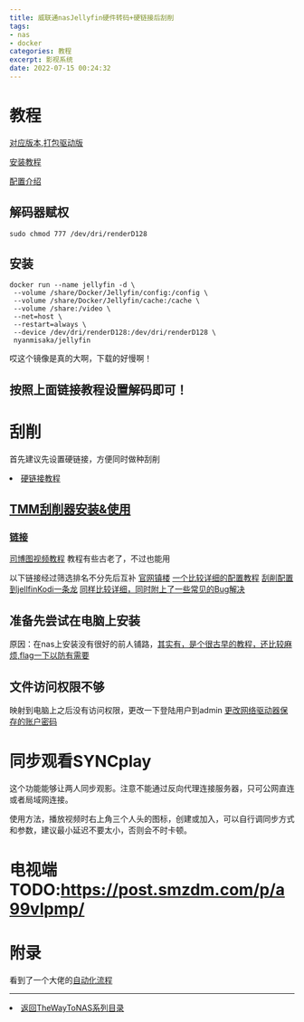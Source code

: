 ```yaml
---
title: 威联通nasJellyfin硬件转码+硬链接后刮削
tags:
- nas
- docker
categories: 教程
excerpt: 影视系统
date: 2022-07-15 00:24:32
---
```


# 教程
[对应版本,打包驱动版](https://post.smzdm.com/p/a3gw6g47/)

[安装教程](https://post.smzdm.com/p/apv8gg72/)

[配置介绍](https://post.smzdm.com/p/a859320l/)
## 解码器赋权
```
sudo chmod 777 /dev/dri/renderD128
```
## 安装
```
docker run --name jellyfin -d \
 --volume /share/Docker/Jellyfin/config:/config \
 --volume /share/Docker/Jellyfin/cache:/cache \
 --volume /share:/video \
 --net=host \
 --restart=always \
 --device /dev/dri/renderD128:/dev/dri/renderD128 \
 nyanmisaka/jellyfin
```

哎这个镜像是真的大啊，下载的好慢啊！

## 按照上面链接教程设置解码即可！

# 刮削 
首先建议先设置硬链接，方便同时做种刮削
<li><a href="/post/220714hlink"  tags="">硬链接教程</li>

## TMM刮削器安装&使用
### 链接
[司博图视频教程](https://www.bilibili.com/video/av73683523?msource=smzdm_937_0_184__d08e65aac0e9e73f&vd_source=81d250ace1f03d943723e87ae82d6bfe)
教程有些古老了，不过也能用

以下链接经过筛选排名不分先后互补
[官网镇楼](https://www.tinymediamanager.org/)
[一个比较详细的配置教程](http://www.360doc.com/content/22/0403/01/75728668_1024595485.shtml)
[刮削配置到jellfinKodi一条龙](https://post.smzdm.com/p/a4wkqw37/?invite_code=zdm3d7ehjjinv)
[同样比较详细，同时附上了一些常见的Bug解决](https://post.smzdm.com/p/a7dr8qml/)
## 准备先尝试在电脑上安装
原因：在nas上安装没有很好的前人铺路，[其实有，是个很古早的教程，还比较麻烦,flag一下以防有需要](https://zhongce.sina.com.cn/article/view/39694)

## 文件访问权限不够
映射到电脑上之后没有访问权限，更改一下登陆用户到admin
[更改网络驱动器保存的账户密码](https://www.zhihu.com/question/315835685)



# 同步观看SYNCplay
这个功能能够让两人同步观影。注意不能通过反向代理连接服务器，只可公网直连或者局域网连接。

使用方法，播放视频时右上角三个人头的图标，创建或加入，可以自行调同步方式和参数，建议最小延迟不要太小，否则会不时卡顿。

# 电视端TODO:https://post.smzdm.com/p/a99vlpmp/

# 附录
看到了一个大佬的[自动化流程](https://leishi.io/blog/posts/2021-12/home-nas-media-center/#%E5%9F%BA%E6%9C%AC%E6%B5%81%E7%A8%8B%E7%AE%80%E4%BB%8B)

---
<li><a href="/post/TheWayToNAS">返回TheWayToNAS系列目录</li></a>